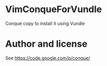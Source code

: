 VimConqueForVundle
==================

Conque copy to install it using Vundle

Author and license
==================
See https://code.google.com/p/conque/
